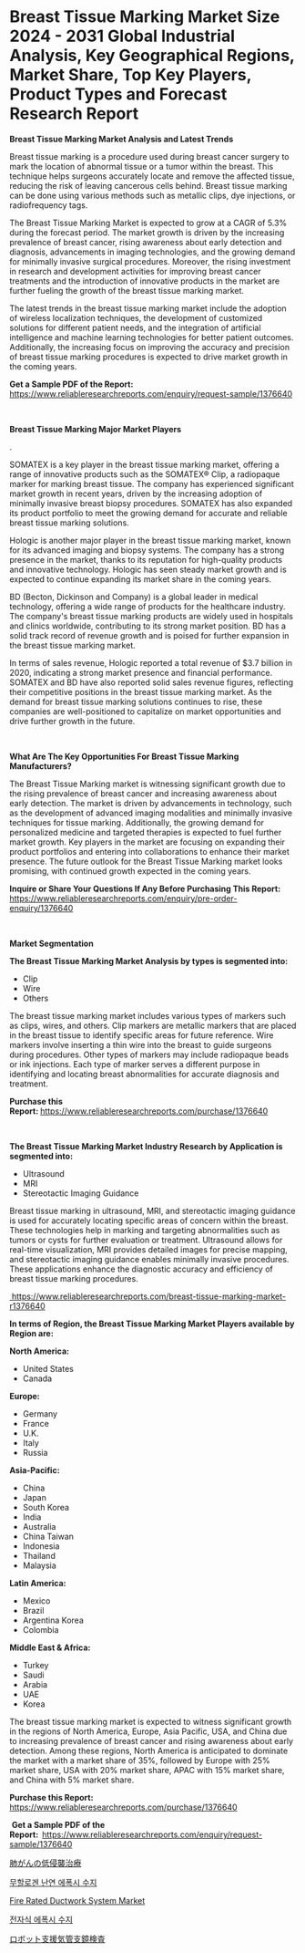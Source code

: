 <p><h1>Breast Tissue Marking Market Size 2024 - 2031 Global Industrial Analysis, Key Geographical Regions, Market Share, Top Key Players, Product Types and Forecast Research Report</h1></p><p><strong>Breast Tissue Marking Market Analysis and Latest Trends</strong></p>
<p><p>Breast tissue marking is a procedure used during breast cancer surgery to mark the location of abnormal tissue or a tumor within the breast. This technique helps surgeons accurately locate and remove the affected tissue, reducing the risk of leaving cancerous cells behind. Breast tissue marking can be done using various methods such as metallic clips, dye injections, or radiofrequency tags.</p><p>The Breast Tissue Marking Market is expected to grow at a CAGR of 5.3% during the forecast period. The market growth is driven by the increasing prevalence of breast cancer, rising awareness about early detection and diagnosis, advancements in imaging technologies, and the growing demand for minimally invasive surgical procedures. Moreover, the rising investment in research and development activities for improving breast cancer treatments and the introduction of innovative products in the market are further fueling the growth of the breast tissue marking market.</p><p>The latest trends in the breast tissue marking market include the adoption of wireless localization techniques, the development of customized solutions for different patient needs, and the integration of artificial intelligence and machine learning technologies for better patient outcomes. Additionally, the increasing focus on improving the accuracy and precision of breast tissue marking procedures is expected to drive market growth in the coming years.</p></p>
<p><strong>Get a Sample PDF of the Report:&nbsp;</strong> <a href="https://www.reliableresearchreports.com/enquiry/request-sample/1376640">https://www.reliableresearchreports.com/enquiry/request-sample/1376640</a></p>
<p>&nbsp;</p>
<p><strong>Breast Tissue Marking Major Market Players</strong></p>
<p><p>.</p><p>SOMATEX is a key player in the breast tissue marking market, offering a range of innovative products such as the SOMATEX® Clip, a radiopaque marker for marking breast tissue. The company has experienced significant market growth in recent years, driven by the increasing adoption of minimally invasive breast biopsy procedures. SOMATEX has also expanded its product portfolio to meet the growing demand for accurate and reliable breast tissue marking solutions.</p><p>Hologic is another major player in the breast tissue marking market, known for its advanced imaging and biopsy systems. The company has a strong presence in the market, thanks to its reputation for high-quality products and innovative technology. Hologic has seen steady market growth and is expected to continue expanding its market share in the coming years.</p><p>BD (Becton, Dickinson and Company) is a global leader in medical technology, offering a wide range of products for the healthcare industry. The company's breast tissue marking products are widely used in hospitals and clinics worldwide, contributing to its strong market position. BD has a solid track record of revenue growth and is poised for further expansion in the breast tissue marking market.</p><p>In terms of sales revenue, Hologic reported a total revenue of $3.7 billion in 2020, indicating a strong market presence and financial performance. SOMATEX and BD have also reported solid sales revenue figures, reflecting their competitive positions in the breast tissue marking market. As the demand for breast tissue marking solutions continues to rise, these companies are well-positioned to capitalize on market opportunities and drive further growth in the future.</p></p>
<p>&nbsp;</p>
<p><strong>What Are The Key Opportunities For Breast Tissue Marking Manufacturers?</strong></p>
<p><p>The Breast Tissue Marking market is witnessing significant growth due to the rising prevalence of breast cancer and increasing awareness about early detection. The market is driven by advancements in technology, such as the development of advanced imaging modalities and minimally invasive techniques for tissue marking. Additionally, the growing demand for personalized medicine and targeted therapies is expected to fuel further market growth. Key players in the market are focusing on expanding their product portfolios and entering into collaborations to enhance their market presence. The future outlook for the Breast Tissue Marking market looks promising, with continued growth expected in the coming years.</p></p>
<p><strong>Inquire or Share Your Questions If Any Before Purchasing This Report:</strong> <a href="https://www.reliableresearchreports.com/enquiry/pre-order-enquiry/1376640">https://www.reliableresearchreports.com/enquiry/pre-order-enquiry/1376640</a></p>
<p>&nbsp;</p>
<p><strong>Market Segmentation</strong></p>
<p><strong>The Breast Tissue Marking Market Analysis by types is segmented into:</strong></p>
<p><ul><li>Clip</li><li>Wire</li><li>Others</li></ul></p>
<p><p>The breast tissue marking market includes various types of markers such as clips, wires, and others. Clip markers are metallic markers that are placed in the breast tissue to identify specific areas for future reference. Wire markers involve inserting a thin wire into the breast to guide surgeons during procedures. Other types of markers may include radiopaque beads or ink injections. Each type of marker serves a different purpose in identifying and locating breast abnormalities for accurate diagnosis and treatment.</p></p>
<p><strong>Purchase this Report:&nbsp;</strong><a href="https://www.reliableresearchreports.com/purchase/1376640">https://www.reliableresearchreports.com/purchase/1376640</a></p>
<p>&nbsp;</p>
<p><strong>The Breast Tissue Marking Market Industry Research by Application is segmented into:</strong></p>
<p><ul><li>Ultrasound</li><li>MRI</li><li>Stereotactic Imaging Guidance</li></ul></p>
<p><p>Breast tissue marking in ultrasound, MRI, and stereotactic imaging guidance is used for accurately locating specific areas of concern within the breast. These technologies help in marking and targeting abnormalities such as tumors or cysts for further evaluation or treatment. Ultrasound allows for real-time visualization, MRI provides detailed images for precise mapping, and stereotactic imaging guidance enables minimally invasive procedures. These applications enhance the diagnostic accuracy and efficiency of breast tissue marking procedures.</p></p>
<p><a href="https://www.reliableresearchreports.com/breast-tissue-marking-market-r1376640">&nbsp;https://www.reliableresearchreports.com/breast-tissue-marking-market-r1376640</a></p>
<p><strong>In terms of Region, the Breast Tissue Marking Market Players available by Region are:</strong></p>
<p>
    <p> <strong> North America: </strong>
        <ul>
            <li>United States</li>
            <li>Canada</li>
        </ul>
        </p> 
    <p> <strong> Europe: </strong>
        <ul>
            <li>Germany</li>
            <li>France</li>
            <li>U.K.</li>
            <li>Italy</li>
            <li>Russia</li>
        </ul>
        </p> 
    <p> <strong> Asia-Pacific: </strong>
        <ul>
            <li>China</li>
            <li>Japan</li>
            <li>South Korea</li>
            <li>India</li>
            <li>Australia</li>
            <li>China Taiwan</li>
            <li>Indonesia</li>
            <li>Thailand</li>
            <li>Malaysia</li>
        </ul>
        </p> 
    <p> <strong> Latin America: </strong>
        <ul>
            <li>Mexico</li>
            <li>Brazil</li>
            <li>Argentina Korea</li>
            <li>Colombia</li>
        </ul>
        </p> 
    <p> <strong> Middle East & Africa: </strong>
        <ul>
            <li>Turkey</li>
            <li>Saudi</li>
            <li>Arabia</li>
            <li>UAE</li>
            <li>Korea</li>
        </ul>
    </p>
    </p>
<p><p>The breast tissue marking market is expected to witness significant growth in the regions of North America, Europe, Asia Pacific, USA, and China due to increasing prevalence of breast cancer and rising awareness about early detection. Among these regions, North America is anticipated to dominate the market with a market share of 35%, followed by Europe with 25% market share, USA with 20% market share, APAC with 15% market share, and China with 5% market share.</p></p>
<p><strong>Purchase this Report: </strong><a href="https://www.reliableresearchreports.com/purchase/1376640">https://www.reliableresearchreports.com/purchase/1376640</a></p>
<p>&nbsp;<strong>Get a Sample PDF of the Report:&nbsp;&nbsp;</strong><a href="https://www.reliableresearchreports.com/enquiry/request-sample/1376640">https://www.reliableresearchreports.com/enquiry/request-sample/1376640</a></p>
<p><strong></strong></p>
<p><p><a href="https://github.com/charm854/Market-Research-Report-List-1/blob/main/4753960114667.md">肺がんの低侵襲治療</a></p><p><a href="https://github.com/RonSpencer61/Market-Research-Report-List-1/blob/main/1658842111194.md">무할로겐 난연 에폭시 수지</a></p><p><a href="https://github.com/flwellarose/Market-Research-Report-List-1/blob/main/fire-rated-ductwork-system-market.md">Fire Rated Ductwork System Market</a></p><p><a href="https://github.com/CarmellaLang1/Market-Research-Report-List-1/blob/main/2927545111195.md">전자식 에폭시 수지</a></p><p><a href="https://github.com/LeanneBruen2023/Market-Research-Report-List-2/blob/main/1908173114666.md">ロボット支援気管支鏡検査</a></p></p>